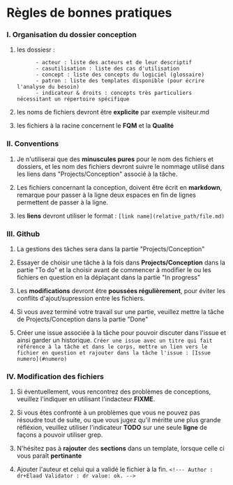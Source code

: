 # Règles de bonnes pratiques

   ### I. Organisation du dossier conception

1. les dossiesr :

             - acteur : liste des acteurs et de leur descriptif
             - casutilisation : liste des cas d'utilisation
             - concept : liste des concepts du logiciel (glossaire)
             - patron : liste des templates disponible (pour écrire l'analyse du besoin)
             - indicateur & droits : concepts très particuliers nécessitant un répertoire spécifique 
             
2. les noms de fichiers devront être **explicite** par exemple visiteur.md

3. les fichiers à la racine concernent le **FQM** et la **Qualité**


### II. Conventions

1. Je n'utiliserai que des **minuscules pures** pour le nom des fichiers et dossiers, et les nom des fichiers devront suivre
le nommage utilisé dans les liens dans "Projects/Conception" associé à la tâche.

3. Les fichiers concernant la conception, doivent être écrit en **markdown**, remarque pour passer à la ligne deux espaces en fin de lignes permettent de passer à la ligne.

4. les **liens** devront utiliser le format  : 
`[link name](relative_path/file.md)`


### III. Github
   
1. La gestions des tâches sera dans la partie "Projects/Conception"

2. Essayer de choisir une tâche à la fois dans **Projects/Conception** dans
la partie "To do" et la choisir avant de commencer à modifier le ou les fichiers
en question en la déplaçant dans la partie "In progress"

3. Les **modifications** devront être **poussées régulièrement**, pour éviter les
conflits d'ajout/supression entre les fichiers.

4. Si vous avez terminé votre travail sur une partie, veuillez mettre la tâche
de Projects/Conception dans la partie "Done"

5. Créer une issue associée à la tâche pour pouvoir discuter dans l'issue et ainsi garder un historique.
`Créer une issue avec un titre qui fait référence à la tâche et dans le corps, mettre un lien vers le fichier en question
et rajouter dans la tâche l'issue : [Issue numero](#numero)`

### IV. Modification des fichiers

1. Si éventuellement, vous rencontrez des problèmes de conceptions, veuillez
l'indiquer en utilisant l'indacteur **FIXME**.

2. Si vous êtes confronté à un problèmes que vous ne pouvez pas résoudre tout de
suite, ou que vous jugez qu'il méritte une plus grande réfléxion, veuillez
utiliser l'indicateur **TODO** sur une seule **ligne** de façons a pouvoir utiliser grep.

3. N'hésitez pas à **rajouter** des **sections** dans un template, lorsque celle ci vous
paraît **pertinante**

4. Ajouter l'auteur et celui qui a validé le fichier à la fin.
`<!---
Author : dr+Elaad
Validator : dr
value: ok.
-->`
